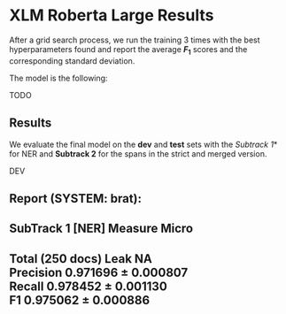 # XLM Roberta Large Results

After a grid search process, we run the training 3 times with the best hyperparameters found and report the average **$F_1$** scores and the corresponding standard deviation. 

The model is the following:

TODO

## Results

We evaluate the final model on the **dev** and **test** sets with the *Subtrack 1** for NER and **Subtrack 2** for the spans in the strict and merged version.


DEV

Report (SYSTEM: brat):
------------------------------------------------------------
SubTrack 1 [NER]                   Measure        Micro               
------------------------------------------------------------
Total (250 docs)                   Leak           NA                  
                                   Precision      0.971696 ± 0.000807  
                                   Recall         0.978452 ± 0.001130  
                                   F1             0.975062 ± 0.000886  
------------------------------------------------------------
